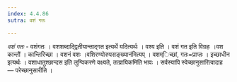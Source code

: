 ```yaml
---
index: 4.4.86
sutra: वशं गतः

---
```

_वशं गतः_ - वशंगतः । वशशब्दाद्द्वितीयान्ताद्गत इत्यर्थे यदित्यर्थः । वश्य इति । वशं गत इति विग्रहः ।वश कान्तौ॑ । कान्तिरिच्छा । वशनं वशः ।वशिरण्योरुपसङ्ख्यान॑मित्यप् । वशम्िच्छां, गतः=प्राप्तः । इच्छाधीन इत्यर्थः । वशाधातुश्छान्दस इति लुग्विकरणे वक्ष्यते, तत्प्रायिकमिति भावः । सर्वस्यापि स्वेच्छानुसारित्वादाह — परेच्छानुसारीति ।